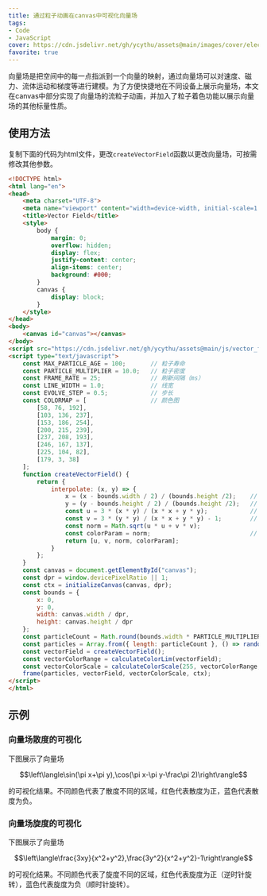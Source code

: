 ```yaml
---
title: 通过粒子动画在canvas中可视化向量场
tags: 
- Code
- JavaScript
cover: https://cdn.jsdelivr.net/gh/ycythu/assets@main/images/cover/electric field.jpg
favorite: true
---
```

向量场是把空间中的每一点指派到一个向量的映射，通过向量场可以对速度、磁力、流体运动和梯度等进行建模。为了方便快捷地在不同设备上展示向量场，本文在canvas中部分实现了向量场的流粒子动画，并加入了粒子着色功能以展示向量场的其他标量性质。
<!--more-->

<style>
    canvas {
        display: block;
        margin: 0 auto;
    }
</style>

## 使用方法

复制下面的代码为html文件，更改`createVectorField`函数以更改向量场，可按需修改其他参数。

```html
<!DOCTYPE html>
<html lang="en">
<head>
    <meta charset="UTF-8">
    <meta name="viewport" content="width=device-width, initial-scale=1.0">
    <title>Vector Field</title>
    <style>
        body {
            margin: 0;
            overflow: hidden;
            display: flex;
            justify-content: center;
            align-items: center;
            background: #000;
        }
        canvas {
            display: block;
        }
    </style>
</head>
<body>
    <canvas id="canvas"></canvas>
</body>
<script src="https://cdn.jsdelivr.net/gh/ycythu/assets@main/js/vector_field/VectorFieldAnimeFull.min.js"></script>
<script type="text/javascript">
    const MAX_PARTICLE_AGE = 100;       // 粒子寿命
    const PARTICLE_MULTIPLIER = 10.0;   // 粒子密度
    const FRAME_RATE = 25;              // 刷新间隔（ms）
    const LINE_WIDTH = 1.0;             // 线宽
    const EVOLVE_STEP = 0.5;            // 步长
    const COLORMAP = [                  // 颜色图
        [58, 76, 192],
        [103, 136, 237],
        [153, 186, 254],
        [200, 215, 239],
        [237, 208, 193],
        [246, 167, 137],
        [225, 104, 82],
        [179, 3, 38]
    ];
    function createVectorField() {
        return {
            interpolate: (x, y) => {
                x = (x - bounds.width / 2) / (bounds.height /2);    // 等效x坐标
                y = (y - bounds.height / 2) / (bounds.height /2);   // 等效y坐标
                const u = 3 * (x * y) / (x * x + y * y);            // 向量场x分量
                const v = 3 * (y * y) / (x * x + y * y) - 1;        // 向量场y分量
                const norm = Math.sqrt(u * u + v * v);
                const colorParam = norm;                            // 着色依据
                return [u, v, norm, colorParam];
            }
        };
    }
    const canvas = document.getElementById("canvas");
    const dpr = window.devicePixelRatio || 1;
    const ctx = initializeCanvas(canvas, dpr);
    const bounds = {
        x: 0,
        y: 0,
        width: canvas.width / dpr,
        height: canvas.height / dpr
    };
    const particleCount = Math.round(bounds.width * PARTICLE_MULTIPLIER);
    const particles = Array.from({ length: particleCount }, () => randomizeParticle({}));
    const vectorField = createVectorField();
    const vectorColorRange = calculateColorLim(vectorField);
    const vectorColorScale = calculateColorScale(255, vectorColorRange, COLORMAP);
    frame(particles, vectorField, vectorColorScale, ctx);
</script>
</html>
```

## 示例

### 向量场散度的可视化

下图展示了向量场

$$\left\langle\sin(\pi x+\pi y),\cos(\pi x-\pi y-\frac\pi 2)\right\rangle$$

的可视化结果。不同颜色代表了散度不同的区域，红色代表散度为正，蓝色代表散度为负。

<canvas id="vector_field_div"></canvas>

### 向量场旋度的可视化

下图展示了向量场

$$\left\langle\frac{3xy}{x^2+y^2},\frac{3y^2}{x^2+y^2}-1\right\rangle$$

的可视化结果。不同颜色代表了旋度不同的区域，红色代表旋度为正（逆时针旋转），蓝色代表旋度为负（顺时针旋转）。

<canvas id="vector_field_curl"></canvas>



<script src="https://cdn.jsdelivr.net/gh/ycythu/assets@main/js/vector_field/VectorFieldAnime.min.js"></script>
<script>
const canvas1 = document.getElementById("vector_field_div");
const canvas2 = document.getElementById("vector_field_curl");
const dpr = window.devicePixelRatio || 1;
const ctx1 = initializeCanvas(canvas1, dpr);
const ctx2 = initializeCanvas(canvas2, dpr);
const bounds = {
    x: 0,
    y: 0,
    width: canvas1.width / dpr,
    height: canvas1.height / dpr
};
const MAX_PARTICLE_AGE = 100;
const PARTICLE_MULTIPLIER = 10.0;
const FRAME_RATE = 25;
const LINE_WIDTH = Math.min(canvas1.width/400/dpr, 1.0);
const EVOLVE_STEP = 0.5;
const COLORMAP = [
    [58, 76, 192],
    [103, 136, 237],
    [153, 186, 254],
    [200, 215, 239],
    [237, 208, 193],
    [246, 167, 137],
    [225, 104, 82],
    [179, 3, 38]
];
const particleCount = Math.round(bounds.width * PARTICLE_MULTIPLIER);
const particles1 = Array.from({ length: particleCount }, () => randomizeParticle({}));
const particles2 = Array.from({ length: particleCount }, () => randomizeParticle({}));
const vectorField1 = createVectorField('div');
const vectorField2 = createVectorField('curl');
const vectorColorRange1 = calculateColorLim(vectorField1);
const vectorColorScale1 = calculateColorScale(255, vectorColorRange1, COLORMAP);
const vectorColorRange2 = calculateColorLim(vectorField2);
const vectorColorScale2 = calculateColorScale(255, vectorColorRange2, COLORMAP);
frame(particles1, vectorField1, vectorColorScale1, ctx1);
frame(particles2, vectorField2, vectorColorScale2, ctx2);
function createVectorField(type = 'default') {
    if (type === 'div') {
        return {
            interpolate: (x, y) => {
                x = (x - bounds.width / 2) / (bounds.height /2);
                y = (y - bounds.height / 2) / (bounds.height /2);
                const u = Math.sin(Math.PI*(x+y)); 
                const v = Math.cos(Math.PI*(x-y-0.5));
                const norm = Math.sqrt(u * u + v * v);
                const colorParam = -Math.sin(Math.PI*x)*Math.sin(Math.PI*y);
                return [u, v, norm, colorParam];
            }
        };
    }
    else if (type === 'curl') {
        return {
            interpolate: (x, y) => {
                x = (x-bounds.width/2) / (bounds.height/3);
                y = (y-bounds.height/2) / (bounds.height/3);
                const u = 3*x*y/(x * x + y * y);
                const v = 3*y*y/(x * x + y * y) - 1;
                const norm = Math.sqrt(u * u + v * v);
                const colorParam = -3*x/Math.sqrt(x * x + y * y);
                return [u, v, norm, colorParam];
            }
        };
    }
}
</script>
